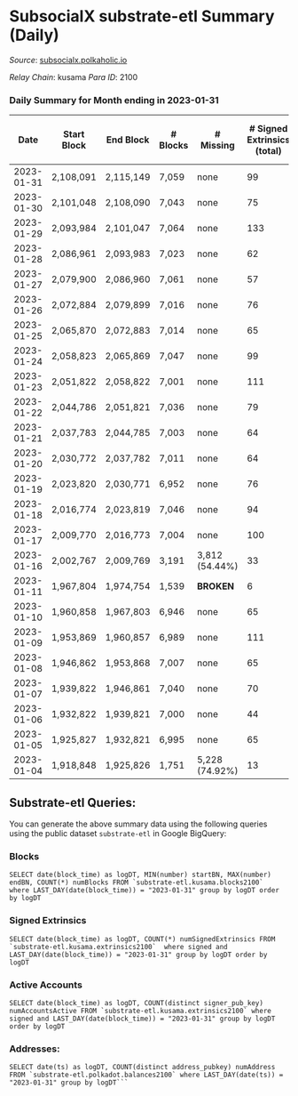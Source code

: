 # SubsocialX substrate-etl Summary (Daily)

_Source_: [subsocialx.polkaholic.io](https://subsocialx.polkaholic.io)

*Relay Chain*: kusama
*Para ID*: 2100



### Daily Summary for Month ending in 2023-01-31


| Date | Start Block | End Block | # Blocks | # Missing | # Signed Extrinsics (total) | # Active Accounts | # Addresses with Balances | # Events | # Transfers | # XCM Transfers In | # XCM Transfers Out |
| ---- | ----------- | --------- | -------- | --------- | --------------------------- | ----------------- | ------------------------- | -------- | ----------- | ------------------ | ------------------- |
| 2023-01-31 | 2,108,091 | 2,115,149 | 7,059 | none  | 99 | 51 | 34,238 | 14,450 |   |   |   |
| 2023-01-30 | 2,101,048 | 2,108,090 | 7,043 | none  | 75 | 56 | 34,235 | 14,372 |   |   |   |
| 2023-01-29 | 2,093,984 | 2,101,047 | 7,064 | none  | 133 | 78 | 34,231 | 14,599 |   |   |   |
| 2023-01-28 | 2,086,961 | 2,093,983 | 7,023 | none  | 62 | 37 | 34,227 | 14,268 |   |   |   |
| 2023-01-27 | 2,079,900 | 2,086,960 | 7,061 | none  | 57 | 36 | 34,225 | 14,308 |   |   |   |
| 2023-01-26 | 2,072,884 | 2,079,899 | 7,016 | none  | 76 | 44 | 34,221 | 14,309 | 8  |   |   |
| 2023-01-25 | 2,065,870 | 2,072,883 | 7,014 | none  | 65 | 39 | 34,210 | 14,242 |   |   |   |
| 2023-01-24 | 2,058,823 | 2,065,869 | 7,047 | none  | 99 | 67 | 34,209 | 14,457 |   |   |   |
| 2023-01-23 | 2,051,822 | 2,058,822 | 7,001 | none  | 111 | 69 | 34,204 | 14,389 |   |   |   |
| 2023-01-22 | 2,044,786 | 2,051,821 | 7,036 | none  | 79 | 59 | 34,201 | 14,333 |   |   |   |
| 2023-01-21 | 2,037,783 | 2,044,785 | 7,003 | none  | 64 | 40 | 34,200 | 14,240 |   |   |   |
| 2023-01-20 | 2,030,772 | 2,037,782 | 7,011 | none  | 64 | 34 | 34,197 | 14,286 |   |   |   |
| 2023-01-19 | 2,023,820 | 2,030,771 | 6,952 | none  | 76 | 34 | 34,195 | 14,130 |   |   |   |
| 2023-01-18 | 2,016,774 | 2,023,819 | 7,046 | none  | 94 | 51 | 34,193 | 14,475 |   |   |   |
| 2023-01-17 | 2,009,770 | 2,016,773 | 7,004 | none  | 100 | 67 | 34,192 | 14,341 |   |   |   |
| 2023-01-16 | 2,002,767 | 2,009,769 | 3,191 | 3,812 (54.44%) | 33 | 23 | 34,191 | 6,487 |   |   |   |
| 2023-01-11 | 1,967,804 | 1,974,754 | 1,539 |  **BROKEN**  | 6 | 5 | 34,187 | 3,097 |   |   |   |
| 2023-01-10 | 1,960,858 | 1,967,803 | 6,946 | none  | 65 | 48 | 34,184 | 14,130 |   |   |   |
| 2023-01-09 | 1,953,869 | 1,960,857 | 6,989 | none  | 111 | 80 | 34,184 | 14,351 |   |   |   |
| 2023-01-08 | 1,946,862 | 1,953,868 | 7,007 | none  | 65 | 33 | 34,183 | 14,245 |   |   |   |
| 2023-01-07 | 1,939,822 | 1,946,861 | 7,040 | none  | 70 | 54 | 34,182 | 14,299 |   |   |   |
| 2023-01-06 | 1,932,822 | 1,939,821 | 7,000 | none  | 44 | 33 | 34,181 | 14,158 | 1  |   |   |
| 2023-01-05 | 1,925,827 | 1,932,821 | 6,995 | none  | 65 | 38 | 34,180 | 14,210 |   |   |   |
| 2023-01-04 | 1,918,848 | 1,925,826 | 1,751 | 5,228 (74.92%) | 13 | 8 | 34,177 | 3,546 |   |   |   |

## Substrate-etl Queries:
You can generate the above summary data using the following queries using the public dataset `substrate-etl` in Google BigQuery:


### Blocks
```
SELECT date(block_time) as logDT, MIN(number) startBN, MAX(number) endBN, COUNT(*) numBlocks FROM `substrate-etl.kusama.blocks2100`  where LAST_DAY(date(block_time)) = "2023-01-31" group by logDT order by logDT
```


### Signed Extrinsics
```
SELECT date(block_time) as logDT, COUNT(*) numSignedExtrinsics FROM `substrate-etl.kusama.extrinsics2100`  where signed and LAST_DAY(date(block_time)) = "2023-01-31" group by logDT order by logDT
```


### Active Accounts
```
SELECT date(block_time) as logDT, COUNT(distinct signer_pub_key) numAccountsActive FROM `substrate-etl.kusama.extrinsics2100` where signed and LAST_DAY(date(block_time)) = "2023-01-31" group by logDT order by logDT
```


### Addresses:
```
SELECT date(ts) as logDT, COUNT(distinct address_pubkey) numAddress FROM `substrate-etl.polkadot.balances2100` where LAST_DAY(date(ts)) = "2023-01-31" group by logDT```

